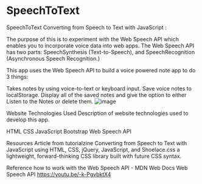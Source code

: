 # SpeechToText
SpeechToText
Converting from Speech to Text with JavaScript :

The purpose of this is to experiment with the Web Speech API which enables you to incorporate voice data into web apps. The Web Speech API has two parts: 
SpeechSynthesis (Text-to-Speech), 
and
 SpeechRecognition (Asynchronous Speech Recognition.)

This app uses the Web Speech API to build a voice powered note app to do 3 things:

Takes notes by using voice-to-text or keyboard input.
Save voice notes to localStorage.
Display all of the saved notes and give the option to either Listen to the Notes or delete them.
![image](https://user-images.githubusercontent.com/109483326/179422838-823465d3-4c02-446f-9114-5ccccdad6948.png)

Website Technologies Used
Description of website technologies used to develop this app.

HTML
CSS
JavaScript
Bootstrap
Web Speech API

Resources
Article from tutorialzine Converting from Speech to Text with JavaScript using HTML, CSS, jQuery, JavaScript, and Shoelace.css a lightweight, forward-thinking CSS library built with future CSS syntax.

Reference how to work with the Web Speech API - MDN Web Docs Web Speech API
 https://youtu.be/-k-PgvbktX4


